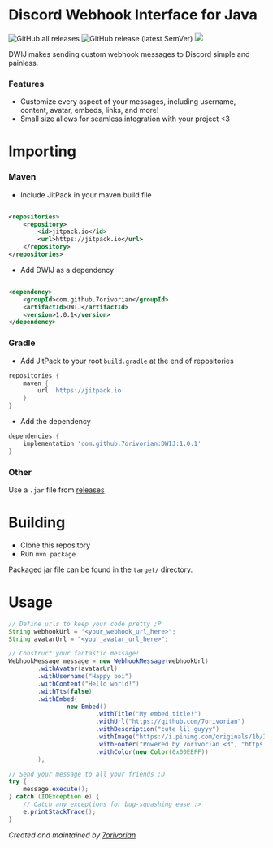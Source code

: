 # Discord Webhook Interface for Java

![GitHub all releases](https://img.shields.io/github/downloads/7orivorian/DWIJ/total?style=flat-square)
![GitHub release (latest SemVer)](https://img.shields.io/github/v/release/7orivorian/DWIJ?style=flat-square)
[![](https://jitci.com/gh/7orivorian/DWIJ/svg)](https://jitci.com/gh/7orivorian/DWIJ)

DWIJ makes sending custom webhook messages to Discord simple and painless.

### Features

* Customize every aspect of your messages, including username, content, avatar, embeds, links, and more!
* Small size allows for seamless integration with your project <3

# Importing

### Maven

* Include JitPack in your maven build file

```xml

<repositories>
    <repository>
        <id>jitpack.io</id>
        <url>https://jitpack.io</url>
    </repository>
</repositories>
```

* Add DWIJ as a dependency

```xml

<dependency>
    <groupId>com.github.7orivorian</groupId>
    <artifactId>DWIJ</artifactId>
    <version>1.0.1</version>
</dependency>
```

### Gradle

* Add JitPack to your root `build.gradle` at the end of repositories

```gradle
repositories {
    maven {
        url 'https://jitpack.io'
    }
}
```

* Add the dependency

```gradle
dependencies {
    implementation 'com.github.7orivorian:DWIJ:1.0.1'
}
```

### Other

Use a `.jar` file from [releases](https://github.com/7orivorian/DWIJ/releases/tag/1.0.1)

# Building

* Clone this repository
* Run `mvn package`

Packaged jar file can be found in the `target/` directory.

# Usage

```java
// Define urls to keep your code pretty ;P
String webhookUrl = "<your_webhook_url_here>";
String avatarUrl = "<your_avatar_url_here>";

// Construct your fantastic message!
WebhookMessage message = new WebhookMessage(webhookUrl)
        .withAvatar(avatarUrl)
        .withUsername("Happy boi")
        .withContent("Hello world!")
        .withTts(false)
        .withEmbed(
                new Embed()
                        .withTitle("My embed title!")
                        .withUrl("https://github.com/7orivorian")
                        .withDescription("cute lil guyyy")
                        .withImage("https://i.pinimg.com/originals/1b/34/7c/1b347cf538cf2099ed59d88a68c312b9.jpg")
                        .withFooter("Powered by 7orivorian <3", "https://avatars.githubusercontent.com/u/61598620?v=4")
                        .withColor(new Color(0x00EEFF))
        );

// Send your message to all your friends :D
try {
    message.execute();
} catch (IOException e) {
    // Catch any exceptions for bug-squashing ease :>
    e.printStackTrace();
}
```

_Created and maintained by [7orivorian](https://github.com/7orivorian)_
